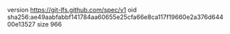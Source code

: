 version https://git-lfs.github.com/spec/v1
oid sha256:ae49aabfabbf141784aa60655e25cfa66e8ca117f19660e2a376d64400e13527
size 966
